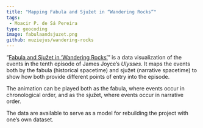 ```yaml
---
title: "Mapping Fabula and Sjužet in “Wandering Rocks”"
tags:  
 - Moacir P. de Sá Pereira
type: geocoding
image: fabulaandsjuzet.png
github: muziejus/wandering-rocks
---
```


“[Fabula and Sjužet in ‘Wandering
Rocks’](http://muziejus.github.io/wandering-rocks)” is a data visualization of
the events in the tenth episode of James Joyce’s _Ulysses_. It maps the events
both by the fabula (historical spacetime) and sjužet (narrative spacetime) to
show how both provide different points of entry into the episode.

The animation can be played both as the fabula, where events occur in
chronological order, and as the sjužet, where events occur in narrative order.

The data are available to serve as a model for rebuilding the project with
one’s own dataset.
